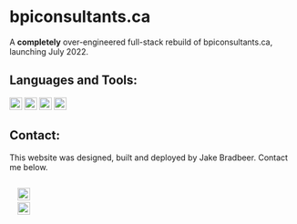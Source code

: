 # bpiconsultants.ca

A **completely** over-engineered full-stack rebuild of bpiconsultants.ca, launching July 2022.


## Languages and Tools:
<code><img height="22" src="https://img.shields.io/badge/TypeScript-007ACC?style=for-the-badge&logo=typescript&logoColor=white"></code>
<code><img height="22" src="https://img.shields.io/badge/React-20232A?style=for-the-badge&logo=react&logoColor=61DAFB"></code>
<code><img height="22" src="https://img.shields.io/badge/HTML5-E34F26?style=for-the-badge&logo=html5&logoColor=white"></code>
<code><img height="22" src="https://img.shields.io/badge/CSS3-1572B6?style=for-the-badge&logo=css3&logoColor=white"></code>

## Contact: 
This website was designed, built and deployed by Jake Bradbeer. Contact me below.

<code>
  <img height="22" src="https://img.shields.io/badge/Gmail-D14836?style=for-the-badge&logo=gmail&logoColor=white">
  <a href="[https://www.linkedin.com/in/jacobbradbeer/](https://www.linkedin.com/in/jacobbradbeer/)"><img height="22" src="https://img.shields.io/badge/LinkedIn-0077B5?style=for-the-badge&logo=linkedin&logoColor=white"></a>
</code>
